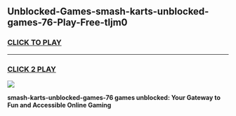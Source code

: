 
## Unblocked-Games-smash-karts-unblocked-games-76-Play-Free-tljm0
<h3>
<a href="https://premium76.site?title=smash-karts-unblocked-games-76&ref=20A">CLICK TO PLAY</a></h3>
<hr>

<h3>
<a href="https://premium76.site?title=smash-karts-unblocked-games-76&ref=20A">CLICK 2 PLAY</a>
  
</h3>

<a href="https://premium76.site?title=smash-karts-unblocked-games-76&ref=20A"><img src="https://clearcache.store/games.png"></a>


**smash-karts-unblocked-games-76 games unblocked: Your Gateway to Fun and Accessible Online Gaming**
